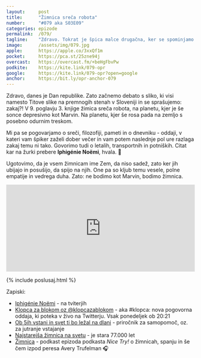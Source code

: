 ```yaml
---
layout: 	post
title:  	"Žimnica sreča robota"
number: 	"#079 aka S03E09"
categories:	epizode
permalink:	/079/
tagline: 	"Zdravo. Tokrat je špica malce drugačna, ker se spominjamo na Dan republike. In obdelamo poglavje v kateri žimnica sreča robota. Citat prebere Iphigénie Noëmi!"
image:		/assets/img/079.jpg
apple:		https://apple.co/3xxQf1m
pocket:		https://pca.st/25zne94j
overcast:	https://overcast.fm/+beHgFbvPw
podkite:	https://kite.link/079-opr
google:		https://kite.link/079-opr?open=google
anchor:		https://bit.ly/opr-anchor-079
---
```


Zdravo, danes je Dan republike. Zato začnemo debato s sliko, ki visi namesto Titove slike na premnogih stenah v Sloveniji in se sprašujemo: zakaj?! V 9. poglavju 3. knjige žimica sreča robota, na planetu, kjer je še sonce depresivno kot Marvin. Na planetu, kjer še rosa pada na zemljo s posebno odurnim treskom. 

Mi pa se pogovarjamo o sreči, filozofiji, pameti in o dnevniku - oddaji, v kateri vam špiker zaželi dober večer in vam potem naslednje pol ure razlaga zakaj temu ni tako. Govorimo tudi o letalih, transportnih in potniških. Citat kar na žurki prebere **Iphigénie Noëmi**, hvala. 🙏 

Ugotovimo, da je vsem žimnicam ime Zem, da niso sadež, zato ker jih ubijajo in posušijo, da spijo na njih. One pa so kljub temu vesele, polne empatije in vedrega duha. Zato: ne bodimo kot Marvin, bodimo žimnica.  

<iframe src="https://open.spotify.com/embed/episode/2RrdtGcaWueq4rVG88SNuI?utm_source=generator" width="100%" height="232" frameBorder="0" allowfullscreen="" allow="autoplay; clipboard-write; encrypted-media; fullscreen; picture-in-picture"></iframe> 

{% include poslusaj.html %}

Zapiski:
- [Iphigénie Noëmi](https://twitter.com/IphigenieNoemi) - na tviterjih 
- [Klopca za blokom oz @klopcazablokom](https://twitter.com/klopcazablokom/) - aka #klopca: nova pogovorna oddaja, ki poteka v živo na Twitterju. Vsak ponedeljek ob 20:21
- [Ob 5ih vstani in svet ti bo ležal na dlani](http://felix.si/prirocniki-za-samopomoc/14767-ob-5ih-vstani-in-svet-ti-bo-lezal-na-dlani-zepna-knjiga--9789610040453.html) - priročnik za samopomoč, oz. za jutranje vstajanje
- [Najstarejša žimnica na svetu](https://www.nationalgeographic.com/adventure/article/111208-oldest-mattress-africa-archaeology-science) - je stara 77.000 let 
- [Žimnica](https://player.fm/series/nice-try/the-mattress) - podkast epizoda podkasta _Nice Try!_ o žimnicah, spanju in še čem izpod peresa Avery Trufelman 🎧